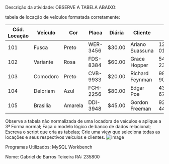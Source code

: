 Descrição da atividade: OBSERVE A TABELA ABAIXO:

tabela de locação de veículos formatada corretamente:

| Cód. Locação | Veículo   | Cor    | Placa   | Diária  | Cliente          | CPF            | Nascimento | Dias | Total   |
|--------------|-----------|--------|---------|---------|------------------|----------------|------------|------|---------|
| 101          | Fusca     | Preto  | WER-3456| $30.00  | Ariano Suassuna | 123.456.789-01| 21/05/1022 | 3    | $90.00  |
| 102          | Variante  | Rosa   | FDS-8384| $60.00  | Grace Hopper     | 543.765.987-23| 29/04/2002 | 7    | $420.00 |
| 103          | Comodoro  | Preto  | CVB-9933| $20.00  | Richard Feynman  | 987.654.231-90| 12/10/2001 | 1    | $20.00  |
| 104          | Deloriam  | Azul   | FGH-2256| $80.00  | Edgar Poe        | 432.762.678-67| 14/12/1998 | 3    | $240.00 |
| 105          | Brasilia  | Amarela| DDI-3948| $45.00  | Gordon Freeman   | 927.384.284-44| 26/11/19840| 7    | $315.00 |


Observe a tabela não normalizada de uma locadora de veículos e aplique a 3ª Forma normal; Faça o modelo lógico de banco de dados relacional; Escreva o script que cria as tabelas; Crie uma view que seleciona todas as locações e seus respectivos veículos e clientes.
![image](https://github.com/Aceskrr/Loca-o_Veiculos/assets/134974864/346e94d6-75c8-44ef-a050-a2deb5e1d7e1)


Programas Utilizados: MySQL Workbench

Nome: Gabriel de Barros Teixeira 
RA: 235800
